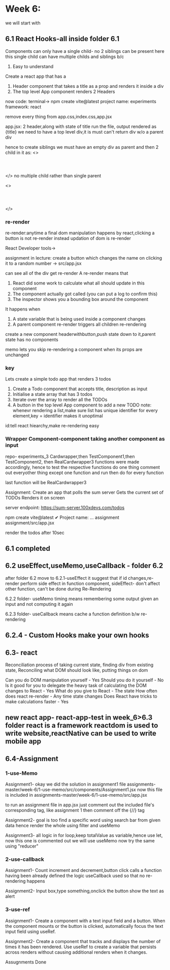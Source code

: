 # Week 6:
we will start with 
## 6.1 React Hooks-all inside folder 6.1

Components can only have a single child- no 2 siblings can be present here
this single child can have multiple childs and siblings b/c
1. Easy to understand

Create a react app that has a
1. Header component that takes a title as a prop and renders it inside a div
2. The top level App component renders 2 Headers


now code:
terminal-> npm create vite@latest
project name: experiments
framework: react

remove every thing from app.css,index.css,app.jsx

app.jsx: 2 header,along with state of title
run the file, output rendered as {title}
we need to have a top level div,it is must
can't return div w/o a parent div

hence to create siblings we must have an empty div as parent and then 2 child in it as:
<>
      <div>
        <Header title="nalin1"></Header>
        <Header title="nalin2"></Header>
      </div>
    </>
no multiple child rather than single parent

<>
    <Header title="nalin1"></Header>
    <Header title="nalin2"></Header>
</>

### re-render
re-render:anytime a final dom manipulation happens by react,clicking a button is not re-render instead updation of dom is re-render

React Developer tools->

assignment in lecture:
create a button which changes the name on clicking it to a random number
-> src/app.jsx

can see all of the div get re-render
A re-render means that
1. React did some work to calculate what all should update in this component
2. The component actually got called (you can put a log to confirm this)
3. The inspector shows you a bounding box around the component

It happens when
1. A state variable that is being used inside a component changes
2. A parent component re-render triggers all children re-rendering

create a new component headerwithbutton,push state down to it,parent state has no components

memo lets you skip re-rendering a component when its props are unchanged

### key
Lets create a simple todo app that renders 3 todos
1. Create a Todo component that accepts title, description as input
2. Initialise a state array that has 3 todos
3. Iterate over the array to render all the TODOs
4. A button in the top level App component to add a new TODO
note: whenevr rendering a list,make sure list has unique identifier for every element,key = identifier
makes it unoptimal

id:tell react hiearchy,make re-rendering easy

### Wrapper Component-component taking another component as input
repo- experiments_3
Cardwrapper,then TestComponent1,then TestComponent2, then RealCardwrapper3 functions were made accordingly,
hence to test the respective functions do one thing
comment out everyother thing except one function and run 
then do for every function

last function will be RealCardwrapper3

Assignment:
Create an app that polls the sum server
Gets the current set of TODOs
Renders it on screen

server endpoint: https://sum-server.100xdevs.com/todos

npm create vite@latest
✔ Project name: … assignment
assignment/src/app.jsx

render the todos after 10sec

6.1 completed
------------------------------------------------------------------------------------------------------------------
## 6.2 useEffect,useMemo,useCallback - folder 6.2
after folder 6.2 move to 6.2.1-useEffect
it suggest that if id changes,re-render
perform side effect in function component,
sideEffect- don't affect other function, can't be done during Re-Rendering


6.2.2 folder- useMemo timing
means remembering some output given an input and not computing it again

6.2.3 folder- useCallback
means cache a function definition b/w re-rendering

6.2.4 - Custom Hooks
make your own hooks
------------------------------------------------------------------------------------------------------------------

## 6.3- react
Reconciliation
process of taking current state, finding div from existing state,
Reconciling what DOM should look like, putting things on dom

Can you do DOM manipulation yourself - Yes
Should you do it yourself - No
Is it good for you to delegate the heavy task of calculating the DOM changes to React - Yes
What do you give to React - The state
How often does react re-render - Any time state changes 
Does React have tricks to make calculations faster - Yes

new react app- react-app-test in week_6>6.3 folder
react is a framework
reactdom is used to write website,reactNative can be used to write mobile app
------------------------------------------------------------------------------------------------------------------

## 6.4-Assignment
### 1-use-Memo
Assignment1-
okay we did the solution in assignment1 file
assignments-master/week-6/1-use-memo/src/components/Assignment1.jsx
now this file is included in assignments-master/week-6/1-use-memo/src/app.jsx

to run an assignment file in app.jsx just comment out the included file's corresponding tag, like assignment 1
then comment off the {/*<Assignment1 />*/} tag

Assignment2-
goal is too find a specific word using search bar from given data
hence render the whole using filter and useMemo

Assignment3-
all logic in for loop,keep totalValue as variable,hence use let, now this one is commented out
we will use useMemo
now try the same using "reducer"

### 2-use-callback
Assignment1-
Count increment and decrement,button click calls a function having been already defined the logic
useCallback used so that no re-rendering happens

Assignment2-
Input box,type something,onclick the button show the text as alert

### 3-use-ref
Assignment1-
Create a component with a text input field and a button. When the component mounts or the button is clicked, automatically focus the text input field using useRef.

Assignment2-
Create a component that tracks and displays the number of times it has been rendered. Use useRef to create a variable that persists across renders without causing additional renders when it changes.

Assugnments Done